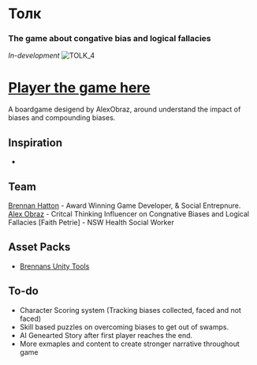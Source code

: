 # Толк
### The game about congative bias and logical fallacies
<i>In-development</i>
![TOLK_4](https://user-images.githubusercontent.com/2542558/222999275-2704470b-39b1-4b99-acd0-b927835d9b3c.jpg)

# [Player the game here](https://www.brennanhatton.com/Tonk/)

A boardgame desigend by AlexObraz, around understand the impact of biases and compounding biases. 

## Inspiration
 - 
 
## Team
[Brennan Hatton](https://github.com/bh679) - Award Winning Game Developer, & Social Entrepnure.
[Alex Obraz](https://github.com/AlexObraz) - Critcal Thinking Influencer on Congnative Biases and Logical Fallacies 
[Faith Petrie] - NSW Health Social Worker

## Asset Packs
 - [Brennans Unity Tools](https://github.com/bh679/Unity-Tools)
 
 
## To-do
 - Character Scoring system (Tracking biases collected, faced and not faced)
 - Skill based puzzles on overcoming biases to get out of swamps.
 - AI Genearted Story after first player reaches the end.
 - More exmaples and content to create stronger narrative throughout game
